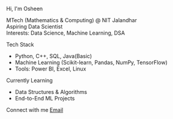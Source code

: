 Hi, I'm Osheen

 MTech (Mathematics & Computing) @ NIT Jalandhar  
 Aspiring Data Scientist  
 Interests: Data Science, Machine Learning, DSA  

 Tech Stack
- Python, C++, SQL, Java(Basic)  
- Machine Learning (Scikit-learn, Pandas, NumPy, TensorFlow)  
- Tools: Power BI, Excel, Linux  

 Currently Learning
- Data Structures & Algorithms 
- End-to-End ML Projects  

 Connect with me
 [Email](mailto:osheenlanger@example.com)
